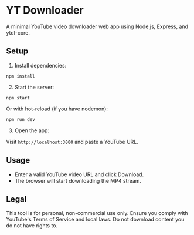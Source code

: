 # YT Downloader

A minimal YouTube video downloader web app using Node.js, Express, and ytdl-core.

## Setup

1. Install dependencies:

```
npm install
```

2. Start the server:

```
npm start
```

Or with hot-reload (if you have nodemon):

```
npm run dev
```

3. Open the app:

Visit `http://localhost:3000` and paste a YouTube URL.

## Usage

- Enter a valid YouTube video URL and click Download.
- The browser will start downloading the MP4 stream.

## Legal

This tool is for personal, non-commercial use only. Ensure you comply with YouTube's Terms of Service and local laws. Do not download content you do not have rights to. 